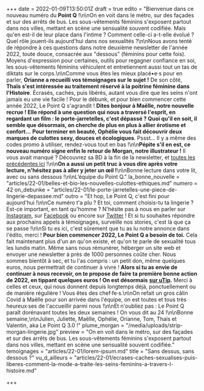 +++
date = 2022-01-09T13:50:01Z
draft = true
edito = "Bienvenue dans ce nouveau numéro du **Point Q** !\n\nOn en voit dans le métro, sur des façades et sur des arrêts de bus. Les sous-vêtements féminins s'exposent partout dans nos villes, mettant en scène une sensualité souvent codifiée. Mais qu'en est-il de leur place dans l'intime ? Comment celle-ci a-t-elle évolué ? Quel rôle jouent-ils aujourd'hui dans nos sexualités ?\n\nNous avons tenté de répondre à ces questions dans notre deuxième newsletter de l'année 2022, toute douce, consacrée aux \"dessous\" (féminins pour cette fois). Moyens d'expression pour certaines, outils pour regagner confiance en soi, les sous-vêtements féminins véhiculent et entretiennent aussi tout un tas de diktats sur le corps.\n\nComme vous êtes les mieux placé•e·s pour en parler, **Orianne a recueilli vos témoignages sur le sujet !** De son côté, **Thaïs s'est intéressée au traitement réservé à la poitrine féminine dans l'Histoire**. Écrasés, cachés, puis libérés, autant vous dire que les seins n'ont jamais eu une vie facile ! Pour le débunk, et pour bien commencer cette année 2022, Le Point Q s'agrandit ! **Dites bonjour à Maëlle, notre nouvelle recrue ! Elle répond à une question qui nous a traversé l'esprit, en regardant un film : le porte-jarretelles, c'est dépassé ? Quoi qu'il en soit, il semble que désormais, on cherche de plus en plus à allier érotisme et confort...** **Pour terminer en beauté, Ophélie vous fait découvrir deux marques de culottes sexy, douces et écologiques**. Pssst... Il y a même des codes promo à utiliser, rendez-vous tout en bas !\n\n**Pépite s'il en est, ce nouveau numéro signe enfin le retour de Morgan, notre illustrateur !** Il vous avait manqué ? Découvrez sa BD à la fin de la newsletter, et [toutes les précédentes ici](https://lepointq.com/articles/#plume-morgan) !\n\n**On a aussi un petit truc à vous dire après votre lecture, n'hésitez pas à aller y jeter un œil !**\n\nBonne lecture dans votre lit, avec ou sans dessous !\n\nL’équipe du Point Q."
la_bonne_nouvelle = "articles/22-01/belles-et-bio-les-nouvelles-culottes-ethiques.md"
numero = 42
on_debunke = "articles/22-01/le-porte-jarretelles-une-piece-de-lingerie-depassee.md"
outro = "Et hop, Le Point Q, c'est fini pour aujourd'hui !\n\nCe numéro t'a plu ? Et toi, comment choisis-tu ta lingerie ? Est-ce important, en tant qu'homme ? N'hésite pas à nous en parler sur [Instagram](https://www.instagram.com/lepoint.q/?hl=fr), sur [Facebook](https://www.facebook.com/lepointq.news) ou encore sur [Twitter](https://twitter.com/LePointQ) ! Et si tu souhaites répondre aux prochains appels à témoignages, surveille nos stories, c'est là que ça se passe !\n\nSi tu es ici, c'est sûrement que tu as lu notre annonce dans l'édito, merci ! **Pour bien commencer 2022, Le Point Q a besoin de toi.** Cela fait maintenant plus d'un an qu'on existe, et qu'on te parle de sexualité tous les lundis matin. Même sans nous rémunérer, héberger un site web et envoyer une newsletter à près de 1000 personnes coûte cher. Nous sommes bientôt à sec, et tu l'as compris : un petit don, même quelques euros, nous permettrait de continuer à vivre ! **Alors si tu as envie de continuer à nous recevoir, on te propose de faire ta première bonne action de 2022, en tippant quelques euros ! On est désormais** [**sur uTip**](https://www.utip.io/lepointq)**.** Merci à celles et ceux, qui nous donnent depuis longtemps déjà, ponctuellement ou de manière régulière ! Vous êtes des chef·fe·s.\n\nOn refait un gros câlin Covid à Maëlle pour son arrivée dans l'équipe, on est toutes et tous très heureux·ses de l'accueillir parmi nous !\n\nEt n'oubliez pas : Le Point Q paraît dorénavant toutes les deux semaines ! On vous dit au 24 !\n\nBonne semaine,\n\nJulien, Juliette, Maëlle, Ophélie, Orianne, Tom, Thaïs et Valentin, aka Le Point Q 3.0 !"
plume_morgan = "/media/uploads/strip-morgan-lingerie.jpg"
preview = "On en voit dans le métro, sur des façades et sur des arrêts de bus. Les sous-vêtements féminins s'exposent partout dans nos villes, mettant en scène une sensualité souvent codifiée."
temoignages = "articles/22-01/lorem-ipsum.md"
title = "Sans dessus, sans dessous ?"
vu_d_ailleurs = "articles/22-01/ecrases-caches-sexualises-puis-liberes-comment-la-mode-a-traite-les-seins-feminins-a-travers-l-histoire.md"

+++

